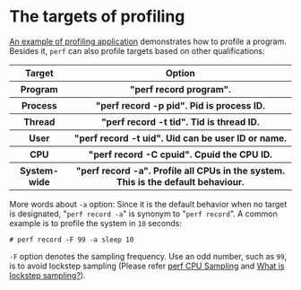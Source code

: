 # The targets of profiling

[An example of profiling application](an-example-of-profiling-application.md) demonstrates how to profile a program. Besides it, `perf` can also profile targets based on other qualifications:  

<table>
  <tr>
    <th>Target</th>
    <th>Option</th> 
  </tr>
  <tr>
    <th>Program</th>
    <th>"perf record program".</th> 
  </tr>
  <tr>
    <th>Process</th>
    <th>"perf record -p pid". Pid is process ID.</th> 
  </tr>
  <tr>
    <th>Thread</th>
    <th>"perf record -t tid". Tid is thread ID.</th> 
  </tr>
  <tr>
    <th>User</th>
    <th>"perf record -t uid". Uid can be user ID or name.</th> 
  </tr>
  <tr>
    <th>CPU</th>
    <th>"perf record -C cpuid". Cpuid the CPU ID.</th> 
  </tr>
  <tr>
    <th>System-wide</th>
    <th>"perf record -a". Profile all CPUs in the system. This is the default behaviour.</th> 
  </tr>
</table> 

More words about `-a` option: Since it is the default behavior when no target is designated, "`perf record -a`" is synonym to "`perf record`". A common example is to profile the system in `10` seconds: 

	# perf record -F 99 -a sleep 10

`-F` option denotes the sampling frequency. Use an odd number, such as `99`, is to avoid lockstep sampling (Please refer [perf CPU Sampling](http://www.brendangregg.com/blog/2014-06-22/perf-cpu-sample.html) and [What is lockstep sampling?](https://stackoverflow.com/questions/45470758/what-is-lockstep-sampling)).
